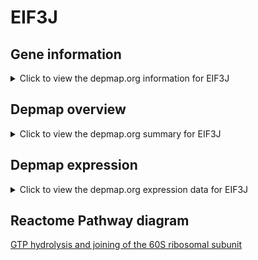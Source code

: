 <h1>EIF3J</h1>

<h2>Gene information</h2>
<details>
  <summary>Click to view the depmap.org information for EIF3J</summary>
  <iframe src="https://depmap.org/portal/gene/EIF3J?tab=about" style="border:none;width:100%;height:800px"></iframe>
</details>

<h2>Depmap overview</h2>
<details>
  <summary>Click to view the depmap.org summary for EIF3J</summary>
  <iframe src="https://depmap.org/portal/gene/EIF3J?tab=overview" style="border:none;width:100%;height:800px"></iframe>
</details>

<h2>Depmap expression</h2>
<details>
  <summary>Click to view the depmap.org expression data for EIF3J</summary>
  <iframe src="https://depmap.org/portal/gene/EIF3J?tab=characterization" style="border:none;width:100%;height:800px"></iframe>
</details>



<h2>Reactome Pathway diagram</h2>
<a href="https://reactome.org/PathwayBrowser/#/R-HSA-72706" target="_BLANK">GTP hydrolysis and joining of the 60S ribosomal subunit</a>



